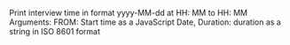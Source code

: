 Print interview time in format  yyyy-MM-dd at HH: MM to HH: MM 
Arguments: FROM: Start time as a JavaScript Date, Duration: duration as a string in ISO 8601 format 
